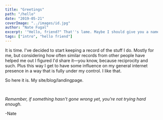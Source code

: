 ```yaml
---
title: "Greetings"
path: "/hello"
date: "2019-05-21"
coverImage: "../images/id.jpg"
author: "Nate Fugal"
excerpt: '"Hello, friend?" That''s lame. Maybe I should give you a name...'
tags: ["intro", "hello friend"]
---
```

It is time. I've decided to start keeping a record of the stuff I do. Mostly for me, but considering how often similar records from other people have helped me out I figured I'd share it—you know, because reciprocity and such. Plus this way I get to have some influence on my general internet presence in a way that is fully under my control. I like that.

So here it is. My site/blog/landingpage.


<br />

_Remember, if something hasn't gone wrong yet, you're not trying hard enough._

-Nate
